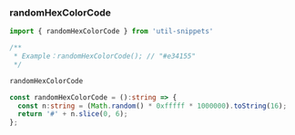 ### randomHexColorCode

<template>
    <b>Use</b>
</template>

```ts
import { randomHexColorCode } from 'util-snippets'

/**
 * Example：randomHexColorCode(); // "#e34155"
 */

randomHexColorCode
```

<template>
    <b>Code</b>
</template>

```ts
const randomHexColorCode = ():string => {
  const n:string = (Math.random() * 0xfffff * 1000000).toString(16);
  return '#' + n.slice(0, 6);
};
```


<style>
    b {
        color: #3eaf7c;
    }
</style>


